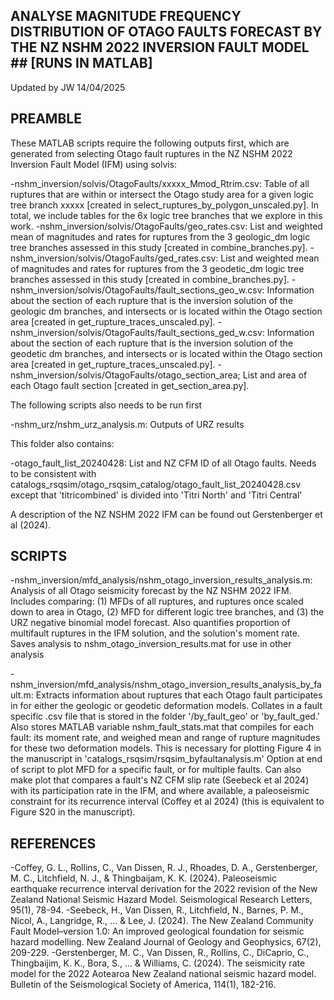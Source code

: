 ## ANALYSE MAGNITUDE FREQUENCY DISTRIBUTION OF OTAGO FAULTS FORECAST BY THE NZ NSHM 2022 INVERSION FAULT MODEL ## [RUNS IN MATLAB]

Updated by JW 14/04/2025

## PREAMBLE ##

These MATLAB scripts require the following outputs first, which are generated from selecting Otago fault ruptures in the NZ NSHM 2022 Inversion Fault Model (IFM) using solvis:

-nshm_inversion/solvis/OtagoFaults/xxxxx_Mmod_Rtrim.csv: Table of all ruptures that are within or intersect the Otago study area for a given logic tree branch xxxxx [created in select_ruptures_by_polygon_unscaled.py]. In total, we include tables for the 6x logic tree branches that we explore in this work.
-nshm_inversion/solvis/OtagoFaults/geo_rates.csv: List and weighted mean of magnitudes and rates for ruptures from the 3 geologic_dm logic tree branches assessed in this study [created in combine_branches.py]. 
-nshm_inversion/solvis/OtagoFaults/ged_rates.csv: List and weighted mean of magnitudes and rates for ruptures from the 3 geodetic_dm logic tree branches assessed in this study [created in combine_branches.py]. 
-nshm_inversion/solvis/OtagoFaults/fault_sections_geo_w.csv: Information about the section of each rupture that is the inversion solution of the geologic dm branches, and intersects or is located within the Otago section area [created in get_rupture_traces_unscaled.py]. 
-nshm_inversion/solvis/OtagoFaults/fault_sections_ged_w.csv: Information about the section of each rupture that is the inversion solution of the geodetic dm branches, and intersects or is located within the Otago section area [created in get_rupture_traces_unscaled.py]. 
-nshm_inversion/solvis/OtagoFaults/otago_section_area; List and area of each Otago fault section [created in get_section_area.py].

The following scripts also needs to be run first

-nshm_urz/nshm_urz_analysis.m: Outputs of URZ results

This folder also contains:

-otago_fault_list_20240428: List and NZ CFM ID of all Otago faults. Needs to be consistent with catalogs_rsqsim/otago_rsqsim_catalog/otago_fault_list_20240428.csv except that 'titricombined' is divided into 'Titri North' and 'Titri Central'

A description of the NZ NSHM 2022 IFM can be found out Gerstenberger et al (2024).

## SCRIPTS ##

-nshm_inversion/mfd_analysis/nshm_otago_inversion_results_analysis.m: Analysis of all Otago seismicity forecast by the NZ NSHM 2022 IFM. Includes comparing: (1) MFDs of all ruptures, and ruptures once scaled down to area in Otago, (2) MFD for different logic tree branches, and (3) the URZ negative binomial model forecast. Also quantifies proportion of multifault ruptures in the IFM solution, and the solution's moment rate. Saves analysis to nshm_otago_inversion_results.mat for use in other analysis

-nshm_inversion/mfd_analysis/nshm_otago_inversion_results_analysis_by_fault.m: Extracts information about ruptures that each Otago fault participates in for either the geologic or geodetic deformation models. Collates in a fault specific .csv file that is stored in the folder '/by_fault_geo' or 'by_fault_ged.' Also stores MATLAB variable nshm_fault_stats.mat that compiles for each fault: its moment rate, and weighed mean and range of rupture magnitudes for these two deformation models. This is necessary for plotting Figure 4 in the manuscript in 'catalogs_rsqsim/rsqsim_byfaultanalysis.m' Option at end of script to plot MFD for a specific fault, or for multiple faults. Can also make plot that compares a fault's NZ CFM slip rate (Seebeck et al 2024) with its participation rate in the IFM, and where available, a paleoseismic constraint for its recurrence interval (Coffey et al 2024) (this is equivalent to Figure S20 in the manuscript).


## REFERENCES ## 

-Coffey, G. L., Rollins, C., Van Dissen, R. J., Rhoades, D. A., Gerstenberger, M. C., Litchfield, N. J., & Thingbaijam, K. K. (2024). Paleoseismic earthquake recurrence interval derivation for the 2022 revision of the New Zealand National Seismic Hazard Model. Seismological Research Letters, 95(1), 78-94.
-Seebeck, H., Van Dissen, R., Litchfield, N., Barnes, P. M., Nicol, A., Langridge, R., ... & Lee, J. (2024). The New Zealand Community Fault Model–version 1.0: An improved geological foundation for seismic hazard modelling. New Zealand Journal of Geology and Geophysics, 67(2), 209-229.
-Gerstenberger, M. C., Van Dissen, R., Rollins, C., DiCaprio, C., Thingbaijim, K. K., Bora, S., ... & Williams, C. (2024). The seismicity rate model for the 2022 Aotearoa New Zealand national seismic hazard model. Bulletin of the Seismological Society of America, 114(1), 182-216.
